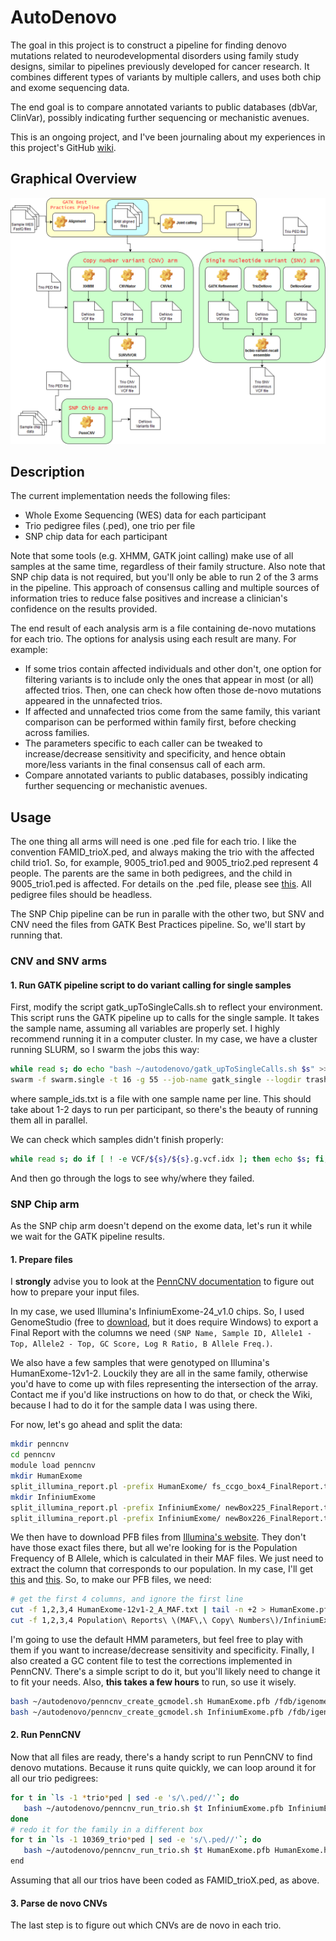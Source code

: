 # AutoDenovo

The goal in this project is to construct a pipeline for finding denovo mutations related to neurodevelopmental disorders using family study designs, similar to pipelines previously developed for cancer research. It combines different types of variants by multiple callers, and uses both chip and exome sequencing data. 

The end goal is to compare annotated variants to public databases (dbVar, ClinVar), possibly indicating further sequencing or mechanistic avenues.

This is an ongoing project, and I've been journaling about my experiences in this project's GitHub [wiki](https://github.com/gsudre/autodenovo/wiki/AutoDenovo-Wiki).

## Graphical Overview
![Flowchart](main_flow.png "MainFlow")

## Description

The current implementation needs the following files:

* Whole Exome Sequencing (WES) data for each participant
* Trio pedigree files (.ped), one trio per file
* SNP chip data for each participant

Note that some tools (e.g. XHMM, GATK joint calling) make use of all samples at the same time, regardless of their family structure. Also note that SNP chip data is not required, but you'll only be able to run 2 of the 3 arms in the pipeline. This approach of consensus calling and multiple sources of information tries to reduce false positives and increase a clinician's confidence on the results provided. 

The end result of each analysis arm is a file containing de-novo mutations for each trio. The options for analysis using each result are many. For example:

* If some trios contain affected individuals and other don't, one option for filtering variants is to include only the ones that appear in most (or all) affected trios. Then, one can check how often those de-novo mutations appeared in the unnafected trios.
* If affected and unnafected trios come from the same family, this variant comparison can be performed within family first, before checking across families.
* The parameters specific to each caller can be tweaked to increase/decrease sensitivity and specificity, and hence obtain more/less variants in the final consensus call of each arm.
* Compare annotated variants to public databases, possibly indicating further sequencing or mechanistic avenues.

## Usage

The one thing all arms will need is one .ped file for each trio. I like the convention FAMID_trioX.ped, and always making the trio with the affected child trio1. So, for example, 9005_trio1.ped and 9005_trio2.ped represent 4 people. The parents are the same in both pedigrees, and the child in 9005_trio1.ped is affected. For details on the .ped file, please see [this](http://csg.sph.umich.edu/abecasis/merlin/tour/input_files.html). All pedigree files should be headless.

The SNP Chip pipeline can be run in paralle with the other two, but SNV and CNV need the files from GATK Best Practices pipeline. So, we'll start by running that.

### CNV and SNV arms

#### 1. Run GATK pipeline script to do variant calling for single samples

First, modify the script gatk_upToSingleCalls.sh to reflect your environment. This script runs the GATK pipeline up to calls for the single sample. It takes the sample name, assuming all variables are properly set. I highly recommend running it in a computer cluster. In my case, we have a cluster running SLURM, so I swarm the jobs this way:

```bash
while read s; do echo "bash ~/autodenovo/gatk_upToSingleCalls.sh $s" >> swarm.single; done < sample_ids.txt
swarm -f swarm.single -t 16 -g 55 --job-name gatk_single --logdir trash --time=48:00:00 --gres=lscratch:100
```

where sample_ids.txt is a file with one sample name per line. This should take about 1-2 days to run per participant, so there's the beauty of running them all in parallel.

We can check which samples didn't finish properly:

```bash
while read s; do if [ ! -e VCF/${s}/${s}.g.vcf.idx ]; then echo $s; fi; done < sample_ids.txt
```

And then go through the logs to see why/where they failed.



### SNP Chip arm

As the SNP chip arm doesn't depend on the exome data, let's run it while we wait for the GATK pipeline results. 

#### 1. Prepare files

I __strongly__ advise you to look at the [PennCNV documentation](http://penncnv.openbioinformatics.org/en/latest/user-guide/input/) to figure out how to prepare your input files. 

In my case, we used Illumina's InfiniumExome-24_v1.0 chips. So, I used GenomeStudio (free to [download](https://support.illumina.com/array/array_software/genomestudio/downloads.html), but it does require Windows) to export a Final Report with the columns we need `(SNP Name, Sample ID, Allele1 - Top, Allele2 - Top, GC Score, Log R Ratio, B Allele Freq.)`. 

We also have a few samples that were genotyped on Illumina's HumanExome-12v1-2. Louckily they are all in the same family, otherwise you'd have to come up with files representing the intersection of the array. Contact me if you'd like instructions on how to do that, or check the Wiki, because I had to do it for the sample data I was using there.

For now, let's go ahead and split the data:

```bash
mkdir penncnv
cd penncnv
module load penncnv
mkdir HumanExome
split_illumina_report.pl -prefix HumanExome/ fs_ccgo_box4_FinalReport.txt 
mkdir InfiniumExome
split_illumina_report.pl -prefix InfiniumExome/ newBox225_FinalReport.txt 
split_illumina_report.pl -prefix InfiniumExome/ newBox226_FinalReport.txt 
```

We then have to download PFB files from [Illumina's website](https://support.illumina.com/array/downloads.html). They don't have those exact files there, but all we're looking for is the Population Frequency of B Allele, which is calculated in their MAF files. We just need to extract the column that corresponds to our population. In my case, I'll get [this](ftp://webdata:webdata@ussd-ftp.illumina.com/Downloads/ProductFiles/HumanExome/ProductSupportFiles/HumanExome-12v1-2_A_MAF.txt) and [this](https://support.illumina.com/content/dam/illumina-support/documents/downloads/productfiles/infinium-exome-24/infinium-exome-24-v1-0-a1-population-reports-maf-copy-numbers.zip). So, to make our PFB files, we need:

```bash
# get the first 4 columns, and ignore the first line
cut -f 1,2,3,4 HumanExome-12v1-2_A_MAF.txt | tail -n +2 > HumanExome.pfb
cut -f 1,2,3,4 Population\ Reports\ \(MAF\,\ Copy\ Numbers\)/InfiniumExome-24v1-0_A1_PopulationReport_MAF.txt | tail -n +2 > InfiniumExome.pfb
```

I'm going to use the default HMM parameters, but feel free to play with them if you want to increase/decrease sensitivity and specificity. Finally, I also created a GC content file to test the corrections implemented in PennCNV. There's a simple script to do it, but you'll likely need to change it to fit your needs. Also, __this takes a few hours__ to run, so use it wisely.

```bash
bash ~/autodenovo/penncnv_create_gcmodel.sh HumanExome.pfb /fdb/igenomes/Homo_sapiens/UCSC/hg19/Sequence/WholeGenomeFasta/genome.fa HumanExome.h19.gcmodel
bash ~/autodenovo/penncnv_create_gcmodel.sh InfiniumExome.pfb /fdb/igenomes/Homo_sapiens/UCSC/hg19/Sequence/WholeGenomeFasta/genome.fa InfiniumExome.h19.gcmodel
```

#### 2. Run PennCNV

Now that all files are ready, there's a handy script to run PennCNV to find denovo mutations. Because it runs quite quickly, we can loop around it for all our trio pedigrees:

```bash
for t in `ls -1 *trio*ped | sed -e 's/\.ped//'`; do 
   bash ~/autodenovo/penncnv_run_trio.sh $t InfiniumExome.pfb InfiniumExome.hg19.gcmodel;
done
# redo it for the family in a different box
for t in `ls -1 10369_trio*ped | sed -e 's/\.ped//'`; do 
   bash ~/autodenovo/penncnv_run_trio.sh $t HumanExome.pfb HumanExome.hg19.gcmodel;
end
```

Assuming that all our trios have been coded as FAMID_trioX.ped, as above.

#### 3. Parse de novo CNVs

The last step is to figure out which CNVs are de novo in each trio.
